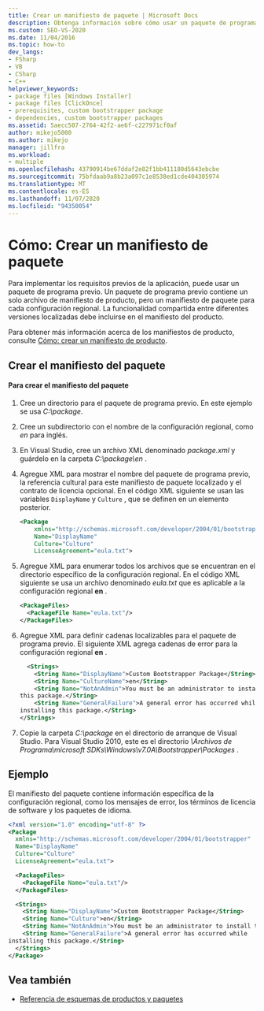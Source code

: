 ```yaml
---
title: Crear un manifiesto de paquete | Microsoft Docs
description: Obtenga información sobre cómo usar un paquete de programa previo para implementar los requisitos previos de la aplicación ClickOnce, que contiene un manifiesto del paquete para cada configuración regional.
ms.custom: SEO-VS-2020
ms.date: 11/04/2016
ms.topic: how-to
dev_langs:
- FSharp
- VB
- CSharp
- C++
helpviewer_keywords:
- package files [Windows Installer]
- package files [ClickOnce]
- prerequisites, custom bootstrapper package
- dependencies, custom bootstrapper packages
ms.assetid: 5aecc507-2764-42f2-ae6f-c227971cf0af
author: mikejo5000
ms.author: mikejo
manager: jillfra
ms.workload:
- multiple
ms.openlocfilehash: 43790914be67ddaf2e82f1bb411180d5643ebcbe
ms.sourcegitcommit: 75bfdaab9a8b23a097c1e8538ed1cde404305974
ms.translationtype: MT
ms.contentlocale: es-ES
ms.lasthandoff: 11/07/2020
ms.locfileid: "94350054"
---
```

# <a name="how-to-create-a-package-manifest"></a>Cómo: Crear un manifiesto de paquete
Para implementar los requisitos previos de la aplicación, puede usar un paquete de programa previo. Un paquete de programa previo contiene un solo archivo de manifiesto de producto, pero un manifiesto de paquete para cada configuración regional. La funcionalidad compartida entre diferentes versiones localizadas debe incluirse en el manifiesto del producto.

 Para obtener más información acerca de los manifiestos de producto, consulte [Cómo: crear un manifiesto de producto](../deployment/how-to-create-a-product-manifest.md).

## <a name="create-the-package-manifest"></a>Crear el manifiesto del paquete

#### <a name="to-create-the-package-manifest"></a>Para crear el manifiesto del paquete

1. Cree un directorio para el paquete de programa previo. En este ejemplo se usa *C:\package*.

2. Cree un subdirectorio con el nombre de la configuración regional, como *en* para inglés.

3. En Visual Studio, cree un archivo XML denominado *package.xml* y guárdelo en la carpeta *C:\package\en* .

4. Agregue XML para mostrar el nombre del paquete de programa previo, la referencia cultural para este manifiesto de paquete localizado y el contrato de licencia opcional. En el código XML siguiente se usan las variables `DisplayName` y `Culture` , que se definen en un elemento posterior.

    ```xml
    <Package
        xmlns="http://schemas.microsoft.com/developer/2004/01/bootstrapper"
        Name="DisplayName"
        Culture="Culture"
        LicenseAgreement="eula.txt">
    ```

5. Agregue XML para enumerar todos los archivos que se encuentran en el directorio específico de la configuración regional. En el código XML siguiente se usa un archivo denominado *eula.txt* que es aplicable a la configuración regional **en** .

    ```xml
    <PackageFiles>
      <PackageFile Name="eula.txt"/>
    </PackageFiles>
    ```

6. Agregue XML para definir cadenas localizables para el paquete de programa previo. El siguiente XML agrega cadenas de error para la configuración regional **en** .

    ```xml
      <Strings>
        <String Name="DisplayName">Custom Bootstrapper Package</String>
        <String Name="CultureName">en</String>
        <String Name="NotAnAdmin">You must be an administrator to install
    this package.</String>
        <String Name="GeneralFailure">A general error has occurred while
    installing this package.</String>
    </Strings>
    ```

7. Copie la carpeta *C:\package* en el directorio de arranque de Visual Studio. Para Visual Studio 2010, este es el directorio *\Archivos de Programa\microsoft SDKs\Windows\v7.0A\Bootstrapper\Packages* .

## <a name="example"></a>Ejemplo
 El manifiesto del paquete contiene información específica de la configuración regional, como los mensajes de error, los términos de licencia de software y los paquetes de idioma.

```xml
<?xml version="1.0" encoding="utf-8" ?>
<Package
  xmlns="http://schemas.microsoft.com/developer/2004/01/bootstrapper"
  Name="DisplayName"
  Culture="Culture"
  LicenseAgreement="eula.txt">

  <PackageFiles>
    <PackageFile Name="eula.txt"/>
  </PackageFiles>

  <Strings>
    <String Name="DisplayName">Custom Bootstrapper Package</String>
    <String Name="Culture">en</String>
    <String Name="NotAnAdmin">You must be an administrator to install this package.</String>
    <String Name="GeneralFailure">A general error has occurred while
installing this package.</String>
  </Strings>
</Package>
```

## <a name="see-also"></a>Vea también
- [Referencia de esquemas de productos y paquetes](../deployment/product-and-package-schema-reference.md)